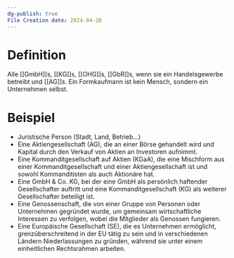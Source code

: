 ```yaml
---
dg-publish: true
File Creation date: 2024-04-20
---
```

# Definition
Alle [[GmbH]]s, [[KG]]s, [[OHG]]s, [[GbR]]s, wenn sie ein Handelsgewerbe betreibt und [[AG]]s. Ein Formkaufmann ist kein Mensch, sondern ein Unternehmen selbst.
# Beispiel
- Juristische Person (Stadt, Land, Betrieb...)
- Eine Aktiengesellschaft (AG), die an einer Börse gehandelt wird und Kapital durch den Verkauf von Aktien an Investoren aufnimmt.
- Eine Kommanditgesellschaft auf Aktien (KGaA), die eine Mischform aus einer Kommanditgesellschaft und einer Aktiengesellschaft ist und sowohl Kommanditisten als auch Aktionäre hat.
- Eine GmbH & Co. KG, bei der eine GmbH als persönlich haftender Gesellschafter auftritt und eine Kommanditgesellschaft (KG) als weiterer Gesellschafter beteiligt ist.
- Eine Genossenschaft, die von einer Gruppe von Personen oder Unternehmen gegründet wurde, um gemeinsam wirtschaftliche Interessen zu verfolgen, wobei die Mitglieder als Genossen fungieren.
- Eine Europäische Gesellschaft (SE), die es Unternehmen ermöglicht, grenzüberschreitend in der EU tätig zu sein und in verschiedenen Ländern Niederlassungen zu gründen, während sie unter einem einheitlichen Rechtsrahmen arbeiten.